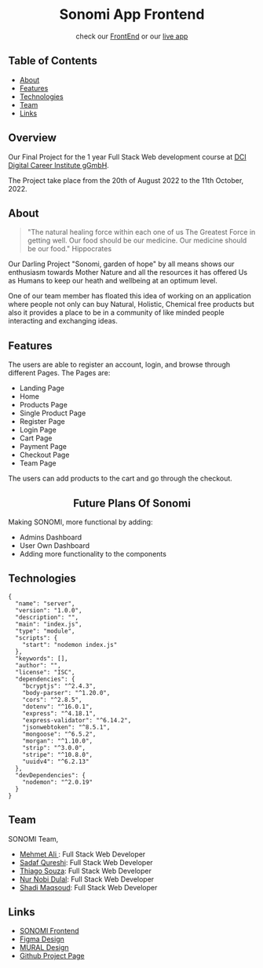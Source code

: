 <h1 align="center">Sonomi App Frontend</h1>
<p align="center">
check our <a href="https://github.com/SMNST-Final-Project/deployready/tree/main/server" target="_blank">FrontEnd</a> or our <a href="" target="_blank">live app</a>
</p>

<!-- TABLE OF CONTENTS -->

## Table of Contents

- [About](#about)  
- [Features](#features)
- [Technologies](#technologies)
- [Team](#team)
- [Links](#links)

<!-- ABOUT -->

## Overview


Our Final Project for the 1 year Full Stack Web development course at [DCI Digital Career Institute gGmbH](https://digitalcareerinstitute.org/de/).

The Project take place from the 20th of August 2022 to the 11th October, 2022.

## About

> "The natural healing force within each one of us The Greatest Force in getting well. Our food should be our medicine. Our medicine should be our food." Hippocrates

Our Darling Project "Sonomi, garden of hope" by all means shows our enthusiasm towards Mother Nature and all the resources it has offered Us as Humans to keep our heath and wellbeing at an optimum level.

One of our team member has floated this idea of working on an application where people not only can buy Natural, Holistic, Chemical free products but also it provides a place to be in a community of like minded people interacting and exchanging ideas.

## Features

The users are able to register an account, login, and browse through different Pages.
The Pages are:
- Landing Page
- Home
- Products Page
- Single Product Page
- Register Page
- Login Page
- Cart Page
- Payment Page
- Checkout Page
- Team Page

The users can add products to the cart and go through the checkout.

<h2 align="center">Future Plans Of Sonomi</h2>

Making SONOMI, more functional by adding:
- Admins Dashboard
- User Own Dashboard
- Adding more functionality to the components

<!-- TECHNOLOGIES -->

## Technologies

```
{
  "name": "server",
  "version": "1.0.0",
  "description": "",
  "main": "index.js",
  "type": "module",
  "scripts": {
    "start": "nodemon index.js"
  },
  "keywords": [],
  "author": "",
  "license": "ISC",
  "dependencies": {
    "bcryptjs": "^2.4.3",
    "body-parser": "^1.20.0",
    "cors": "^2.8.5",
    "dotenv": "^16.0.1",
    "express": "^4.18.1",
    "express-validator": "^6.14.2",
    "jsonwebtoken": "^8.5.1",
    "mongoose": "^6.5.2",
    "morgan": "^1.10.0",
    "strip": "^3.0.0",
    "stripe": "^10.8.0",
    "uuidv4": "^6.2.13"
  },
  "devDependencies": {
    "nodemon": "^2.0.19"
  }
}
```

<!-- TEAM -->

## Team

SONOMI Team,

- [Mehmet Ali ](https://github.com/akayami001): Full Stack Web Developer
- [Sadaf Qureshi](https://github.com/green2050): Full Stack Web Developer
- [Thiago Souza](https://github.com/mistersouza): Full Stack Web Developer
- [Nur Nobi Dulal](https://github.com/nndulal): Full Stack Web Developer
- [Shadi Maqsoud](https://github.com/BananaJoe94): Full Stack Web Developer


<!-- LINKS -->

## Links

- [SONOMI Frontend](https://github.com/SMNST-Final-Project/deployready/tree/main/client)
- [Figma Design](https://www.figma.com/file/3vUNctE4gwb82uO6gefGFT/Final-Project?node-id=127%3A161)
- [MURAL Design](https://app.mural.co/t/dciwebdevfinalproject20226231/m/dciwebdevfinalproject20226231/1660827077913/0dd01faf6770b00bf65bd15adf06eba68290c697?sender=ubffe43a24a9837cdd8a80039)
- [Github Project Page](https://github.com/orgs/SMNST-Final-Project/projects/1/views/1?layout=board)
